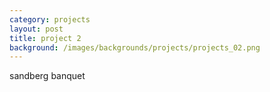```yaml
---
category: projects
layout: post
title: project 2
background: /images/backgrounds/projects/projects_02.png
---
```

sandberg banquet